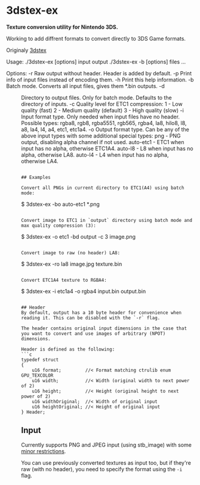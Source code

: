 # 3dstex-ex
**Texture conversion utility for Nintendo 3DS.**

Working to add diffrent formats to convert directly to 3DS Game formats.

Originaly [3dstex](https://github.com/Cruel/3dstex)

Usage:
  ./3dstex-ex [options] input output
  ./3dstex-ex -b [options] files ...

Options:
  -r           Raw output without header. Header is added by default.
  -p           Print info of input files instead of encoding them.
  -h           Print this help information.
  -b           Batch mode. Converts all input files, gives them *.bin outputs.
  -d <dir>     Directory to output files. Only for batch mode.
               Defaults to the directory of inputs.
  -c <level>   Quality level for ETC1 compression:
                 1  - Low quality    (fast)
                 2  - Medium quality (default)
                 3  - High quality   (slow)
  -i <format>  Input format type. Only needed when input files have no header.
               Possible types: rgba8, rgb8, rgba5551, rgb565, rgba4, la8, hilo8,
               l8, a8, la4, l4, a4, etc1, etc1a4.
  -o <format>  Output format type. Can be any of the above input types with some
               additional special types:
                 png        - PNG output, disabling alpha channel if not used.
                 auto-etc1  - ETC1 when input has no alpha, otherwise ETC1A4.
                 auto-l8    - L8 when input has no alpha, otherwise LA8.
                 auto-l4    - L4 when input has no alpha, otherwise LA4.
```

## Examples

Convert all PNGs in current directory to ETC1(A4) using batch mode:
```
$ 3dstex-ex -bo auto-etc1 *.png
```

Convert image to ETC1 in `output` directory using batch mode and max quality compression (3):
```
$ 3dstex-ex -o etc1 -bd output -c 3 image.png
```

Convert image to raw (no header) LA8:
```
$ 3dstex-ex -ro la8 image.jpg texture.bin
```

Convert ETC1A4 texture to RGBA4:
```
$ 3dstex-ex -i etc1a4 -o rgba4 input.bin output.bin
```

## Header
By default, output has a 10 byte header for convenience when reading it. This can be disabled with the `-r` flag.

The header contains original input dimensions in the case that you want to convert and use images of arbitrary (NPOT) dimensions.

Header is defined as the following:
```c
typedef struct
{
	u16 format;         //< Format matching ctrulib enum GPU_TEXCOLOR
	u16 width;          //< Width (original width to next power of 2)
	u16 height;         //< Height (original height to next power of 2)
	u16 widthOriginal;  //< Width of original input
	u16 heightOriginal; //< Height of original input
} Header;
```

## Input

Currently supports PNG and JPEG input (using stb_image) with some [minor restrictions](https://github.com/nothings/stb/blob/master/stb_image.h#L23-L24).

You can use previously converted textures as input too, but if they're raw (with no header), you need to specify the format using the `-i` flag.

